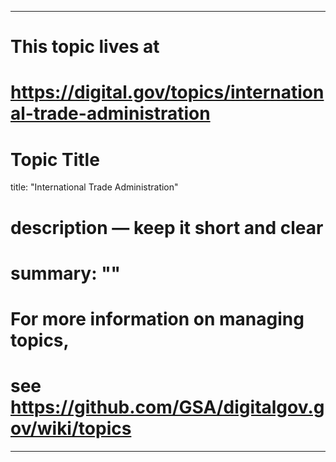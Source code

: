 
---
# This topic lives at
# https://digital.gov/topics/international-trade-administration

# Topic Title
title: "International Trade Administration"

# description — keep it short and clear
# summary: ""


# For more information on managing topics,
# see https://github.com/GSA/digitalgov.gov/wiki/topics
---